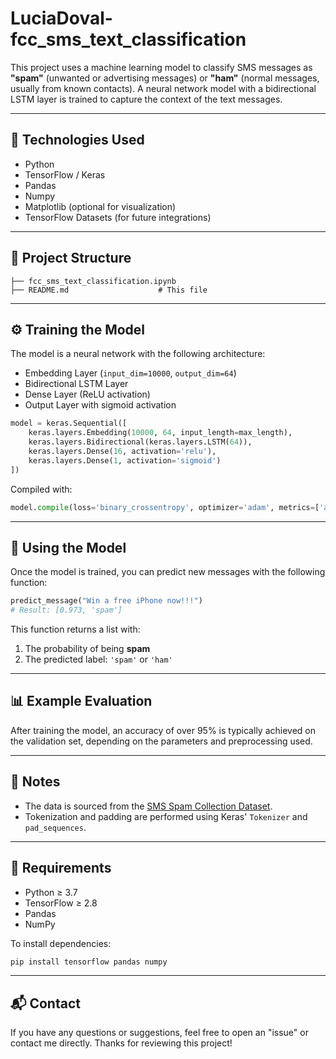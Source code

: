 # LuciaDoval-fcc_sms_text_classification

This project uses a machine learning model to classify SMS messages as **"spam"** (unwanted or advertising messages) or **"ham"** (normal messages, usually from known contacts). A neural network model with a bidirectional LSTM layer is trained to capture the context of the text messages.

---

## 🧠 Technologies Used

- Python
- TensorFlow / Keras
- Pandas
- Numpy
- Matplotlib (optional for visualization)
- TensorFlow Datasets (for future integrations)

---

## 📂 Project Structure

```
├── fcc_sms_text_classification.ipynb       
├── README.md                    # This file
```

---

## ⚙️ Training the Model

The model is a neural network with the following architecture:

- Embedding Layer (`input_dim=10000`, `output_dim=64`)
- Bidirectional LSTM Layer
- Dense Layer (ReLU activation)
- Output Layer with sigmoid activation

```python
model = keras.Sequential([
    keras.layers.Embedding(10000, 64, input_length=max_length),
    keras.layers.Bidirectional(keras.layers.LSTM(64)),
    keras.layers.Dense(16, activation='relu'),
    keras.layers.Dense(1, activation='sigmoid')
])
```

Compiled with:
```python
model.compile(loss='binary_crossentropy', optimizer='adam', metrics=['accuracy'])
```

---

## 🧪 Using the Model

Once the model is trained, you can predict new messages with the following function:

```python
predict_message("Win a free iPhone now!!!")
# Result: [0.973, 'spam']
```

This function returns a list with:
1. The probability of being **spam**
2. The predicted label: `'spam'` or `'ham'`

---

## 📊 Example Evaluation

After training the model, an accuracy of over 95% is typically achieved on the validation set, depending on the parameters and preprocessing used.

---

## 📌 Notes

- The data is sourced from the [SMS Spam Collection Dataset](https://www.dt.fee.unicamp.br/~tiago/smsspamcollection/).
- Tokenization and padding are performed using Keras' `Tokenizer` and `pad_sequences`.

---

## 🚀 Requirements

- Python ≥ 3.7
- TensorFlow ≥ 2.8
- Pandas
- NumPy

To install dependencies:
```bash
pip install tensorflow pandas numpy
```

---

## 📬 Contact

If you have any questions or suggestions, feel free to open an "issue" or contact me directly. Thanks for reviewing this project!
